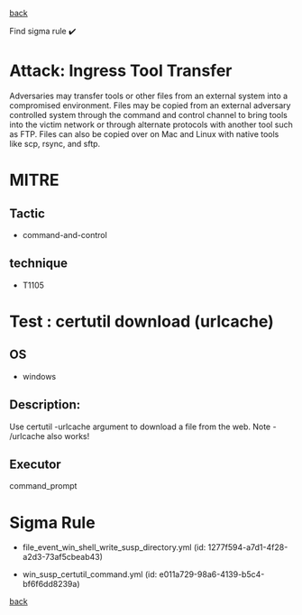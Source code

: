 
[back](../index.md)

Find sigma rule :heavy_check_mark: 

# Attack: Ingress Tool Transfer 

Adversaries may transfer tools or other files from an external system into a compromised environment. Files may be copied from an external adversary controlled system through the command and control channel to bring tools into the victim network or through alternate protocols with another tool such as FTP. Files can also be copied over on Mac and Linux with native tools like scp, rsync, and sftp.

# MITRE
## Tactic
  - command-and-control


## technique
  - T1105


# Test : certutil download (urlcache)
## OS
  - windows


## Description:
Use certutil -urlcache argument to download a file from the web. Note - /urlcache also works!


## Executor
command_prompt

# Sigma Rule
 - file_event_win_shell_write_susp_directory.yml (id: 1277f594-a7d1-4f28-a2d3-73af5cbeab43)

 - win_susp_certutil_command.yml (id: e011a729-98a6-4139-b5c4-bf6f6dd8239a)



[back](../index.md)
